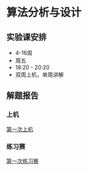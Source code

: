 # 算法分析与设计

## 实验课安排
-   4-16周
-   周五
-   18:20 - 20:20
-   双周上机，单周讲解

## 解题报告
### 上机
[第一次上机](/reports/第一次上机.md)
### 练习赛
[第一次练习赛](/reports/第一次练习赛.md)

